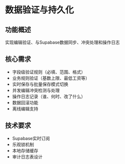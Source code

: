 # 数据验证与持久化

## 功能概述
实现编辑验证、与Supabase数据同步、冲突处理和操作日志

## 核心需求
- 字段级验证规则（必填、范围、格式）
- 业务规则验证（基数上限、最低工资等）
- 实时保存与批量保存模式切换
- 并发编辑冲突检测与处理
- 操作日志记录（谁、何时、改了什么）
- 数据回滚功能
- 离线编辑支持

## 技术要求
- Supabase实时订阅
- 乐观锁机制
- 本地存储缓存
- 审计日志表设计